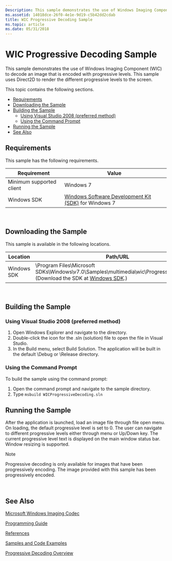 ```yaml
---
Description: This sample demonstrates the use of Windows Imaging Component (WIC) to decode an image that is encoded with progressive levels.
ms.assetid: 14018dce-26f0-4e1e-9d19-c5b42dd2cdab
title: WIC Progressive Decoding Sample
ms.topic: article
ms.date: 05/31/2018
---
```


# WIC Progressive Decoding Sample

This sample demonstrates the use of Windows Imaging Component (WIC) to decode an image that is encoded with progressive levels. This sample uses Direct2D to render the different progressive levels to the screen.

This topic contains the following sections.

-   [Requirements](#requirements)
-   [Downloading the Sample](#downloading-the-sample)
-   [Building the Sample](#building-the-sample)
    -   [Using Visual Studio 2008 (preferred method)](#using-visual-studio-2008-preferred-method)
    -   [Using the Command Prompt](#using-the-command-prompt)
-   [Running the Sample](#running-the-sample)
-   [See Also](#see-also)

## Requirements

This sample has the following requirements.



| Requirement | Value |
|--------------------------|---------------------------------------------------------------------------------------------------------|
| Minimum supported client | Windows 7                                                                                               |
| Windows SDK              | [Windows Software Development Kit (SDK)](https://msdn.microsoft.com/windowsvista/bb980924.aspx) for Windows 7 |



 

## Downloading the Sample

This sample is available in the following locations.



| Location     | Path/URL                                                                                                                                                                              |
|--------------|---------------------------------------------------------------------------------------------------------------------------------------------------------------------------------------|
| Windows SDK  | \\Program Files\\Microsoft SDKs\\Windows\\v7.0\\Samples\\multimedia\\wic\\ProgressiveDecoding\\ (Download the SDK at [Windows SDK](https://msdn.microsoft.com/windowsvista/bb980924.aspx).) |



 

## Building the Sample

### Using Visual Studio 2008 (preferred method)

1.  Open Windows Explorer and navigate to the directory.
2.  Double-click the icon for the .sln (solution) file to open the file in Visual Studio.
3.  In the Build menu, select Build Solution. The application will be built in the default \\Debug or \\Release directory.

### Using the Command Prompt

To build the sample using the command prompt:

1.  Open the command prompt and navigate to the sample directory.
2.  Type `msbuild WICProgressiveDecoding.sln`

## Running the Sample

After the application is launched, load an image file through file open menu. On loading, the default progressive level is set to 0. The user can navigate to different progressive levels either through menu or Up/Down key. The current progressive level text is displayed on the main window status bar. Window resizing is supported.

> [!Note]  
> Progressive decoding is only available for images that have been progressively encoding. The image provided with this sample has been progressively encoded.

 

## See Also

[Microsoft Windows Imaging Codec](-wic-lh.md)


[Programming Guide](-wic-programming-guide.md)


[References](-wic-codec-reference.md)


[Samples and Code Examples](-wic-samples.md)


[Progressive Decoding Overview](-wic-progressive-decoding.md)


 

 



